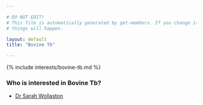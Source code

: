 ```yaml
---

# DO NOT EDIT!
# This file is automatically generated by get-members. If you change it, bad
# things will happen.

layout: default
title: "Bovine Tb"

---
```


{% include interests/bovine-tb.md %}

### Who is interested in Bovine Tb?


* [Dr Sarah Wollaston](/members/dr-sarah-wollaston.html)
